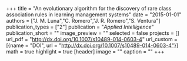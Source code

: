 +++
title = "An evolutionary algorithm for the discovery of rare class association rules in learning management systems"
date = "2015-01-01"
authors = ["J. M. Luna","C. Romero","J. R. Romero","S. Ventura"]
publication_types = ["2"]
publication = "_Applied Intelligence_"
publication_short = ""
image_preview = ""
selected = false
projects = []
url_pdf = "http://dx.doi.org/10.1007/s10489-014-0603-4"
url_custom = [{name = "DOI", url = "http://dx.doi.org/10.1007/s10489-014-0603-4"}]
math = true
highlight = true
[header]
image = ""
caption = ""
+++

